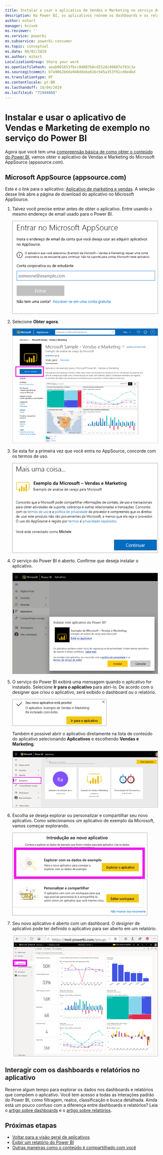 ```yaml
---
title: Instalar e usar o aplicativo de Vendas e Marketing no serviço do Power BI
description: No Power BI, os aplicativos reúnem os dashboards e os relatórios relacionados em um só local. Instale o aplicativo de Vendas e Marketing por meio do AppSource.
author: mihart
manager: kvivek
ms.reviewer: ''
ms.service: powerbi
ms.subservice: powerbi-consumer
ms.topic: conceptual
ms.date: 09/02/2019
ms.author: mihart
LocalizationGroup: Share your work
ms.openlocfilehash: aaab001653fbcc0d887b8cd252dc49687e703c3e
ms.sourcegitcommit: b7a9862b6da940ddebe61bc945a353f91cd0e4bd
ms.translationtype: HT
ms.contentlocale: pt-BR
ms.lasthandoff: 10/04/2019
ms.locfileid: "71944668"
---
```

# <a name="install-and-use-the-sample-sales-and-marketing-app-in-the-power-bi-service"></a>Instalar e usar o aplicativo de Vendas e Marketing de exemplo no serviço do Power BI
Agora que você tem uma [compreensão básica de como obter o conteúdo do Power BI](end-user-app-view.md), vamos obter o aplicativo de Vendas e Marketing do Microsoft AppSource (appsource.com). 


## <a name="microsoft-appsource-appsourcecom"></a>Microsoft AppSource (appsource.com)
Este é o link para o aplicativo: [Aplicativo de marketing e vendas](https://appsource.microsoft.com/product/power-bi/microsoft-retail-analysis-sample.salesandmarketingsample?tab=Overview). A seleção desse link abre a página de download do aplicativo no Microsoft AppSource. 

1. Talvez você precise entrar antes de obter o aplicativo. Entre usando o mesmo endereço de email usado para o Power BI. 

    ![Tela de entrada do AppSource  ](./media/end-user-app-marketing/power-bi-sign-in.png)

2. Selecione **Obter agora**. 

    ![Site do AppSource com aplicativos do Power BI selecionados  ](./media/end-user-app-marketing/power-bi-get-now.png)


3. Se esta for a primeira vez que você entra no AppSource, concorde com os termos de uso. 

    ![Tela de termos de uso do AppSource  ](./media/end-user-app-marketing/power-bi-term.png)


4. O serviço do Power BI é aberto. Confirme que deseja instalar o aplicativo.

    ![Instalar este aplicativo?  ](./media/end-user-apps/power-bi-app-install.png)

5. O serviço do Power BI exibirá uma mensagem quando o aplicativo for instalado. Selecione **Ir para o aplicativo** para abri-lo. De acordo com o designer que criou o aplicativo, será exibido o dashboard ou o relatório.

    ![Aplicativo instalado ](./media/end-user-apps/power-bi-app-ready.png)

    Também é possível abrir o aplicativo diretamente na lista de conteúdo do aplicativo selecionando **Aplicativos** e escolhendo **Vendas e Marketing**.

    ![Aplicativos no Power BI](./media/end-user-apps/power-bi-apps.png)


6. Escolha se deseja explorar ou personalizar e compartilhar seu novo aplicativo. Como selecionamos um aplicativo de exemplo da Microsoft, vamos começar explorando. 

    ![Explorar com os dados de exemplo](./media/end-user-apps/power-bi-explore.png)

7.  Seu novo aplicativo é aberto com um dashboard. O *designer* de aplicativo pode ter definido o aplicativo para ser aberto em um relatório.  

    ![Explorar com os dados de exemplo](./media/end-user-apps/power-bi-new-app.png)




## <a name="interact-with-the-dashboards-and-reports-in-the-app"></a>Interagir com os dashboards e relatórios no aplicativo
Reserve algum tempo para explorar os dados nos dashboards e relatórios que compõem o aplicativo. Você tem acesso a todas as interações padrão do Power BI, como filtragem, realce, classificação e busca detalhada.  Ainda está um pouco confuso com a diferença entre dashboards e relatórios?  Leia o [artigo sobre dashboards](end-user-dashboards.md) e o [artigo sobre relatórios](end-user-reports.md).  




## <a name="next-steps"></a>Próximas etapas
* [Voltar para a visão geral de aplicativos](end-user-apps.md)
* [Exibir um relatório do Power BI](end-user-report-open.md)
* [Outras maneiras como o conteúdo é compartilhado com você](end-user-shared-with-me.md)
